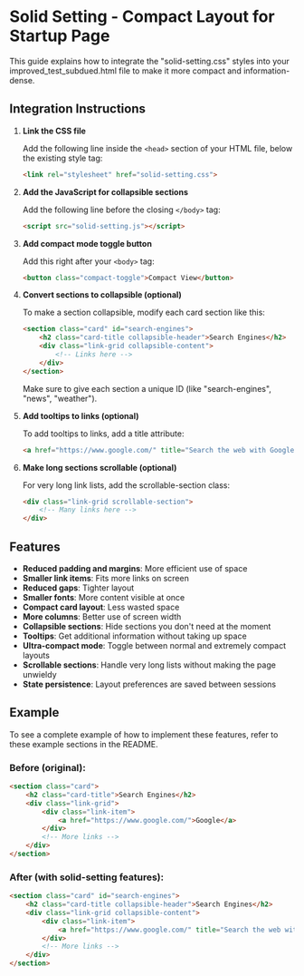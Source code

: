 # Solid Setting - Compact Layout for Startup Page

This guide explains how to integrate the "solid-setting.css" styles into your improved_test_subdued.html file to make it more compact and information-dense.

## Integration Instructions

1. **Link the CSS file**

   Add the following line inside the `<head>` section of your HTML file, below the existing style tag:

   ```html
   <link rel="stylesheet" href="solid-setting.css">
   ```

2. **Add the JavaScript for collapsible sections**

   Add the following line before the closing `</body>` tag:

   ```html
   <script src="solid-setting.js"></script>
   ```

3. **Add compact mode toggle button**

   Add this right after your `<body>` tag:

   ```html
   <button class="compact-toggle">Compact View</button>
   ```

4. **Convert sections to collapsible (optional)**

   To make a section collapsible, modify each card section like this:

   ```html
   <section class="card" id="search-engines">
       <h2 class="card-title collapsible-header">Search Engines</h2>
       <div class="link-grid collapsible-content">
           <!-- Links here -->
       </div>
   </section>
   ```

   Make sure to give each section a unique ID (like "search-engines", "news", "weather").

5. **Add tooltips to links (optional)**

   To add tooltips to links, add a title attribute:

   ```html
   <a href="https://www.google.com/" title="Search the web with Google">Google</a>
   ```

6. **Make long sections scrollable (optional)**

   For very long link lists, add the scrollable-section class:

   ```html
   <div class="link-grid scrollable-section">
       <!-- Many links here -->
   </div>
   ```

## Features

- **Reduced padding and margins**: More efficient use of space
- **Smaller link items**: Fits more links on screen
- **Reduced gaps**: Tighter layout
- **Smaller fonts**: More content visible at once
- **Compact card layout**: Less wasted space
- **More columns**: Better use of screen width
- **Collapsible sections**: Hide sections you don't need at the moment
- **Tooltips**: Get additional information without taking up space
- **Ultra-compact mode**: Toggle between normal and extremely compact layouts
- **Scrollable sections**: Handle very long lists without making the page unwieldy
- **State persistence**: Layout preferences are saved between sessions

## Example

To see a complete example of how to implement these features, refer to these example sections in the README.

### Before (original):
```html
<section class="card">
    <h2 class="card-title">Search Engines</h2>
    <div class="link-grid">
        <div class="link-item">
            <a href="https://www.google.com/">Google</a>
        </div>
        <!-- More links -->
    </div>
</section>
```

### After (with solid-setting features):
```html
<section class="card" id="search-engines">
    <h2 class="card-title collapsible-header">Search Engines</h2>
    <div class="link-grid collapsible-content">
        <div class="link-item">
            <a href="https://www.google.com/" title="Search the web with Google">Google</a>
        </div>
        <!-- More links -->
    </div>
</section>
```

